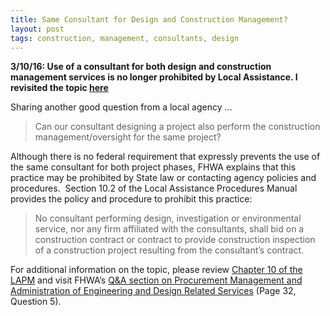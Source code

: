 ```yaml
---
title: Same Consultant for Design and Construction Management?
layout: post
tags: construction, management, consultants, design
---
```


**3/10/16: Use of a consultant for both design and construction management services is no longer prohibited by Local Assistance. I revisited the topic [here](http://davidgiongco.com/pe-con-consultant.html)**

Sharing another good question from a local agency &#8230;

> Can our consultant designing a project also perform the construction management/oversight for the same project?

Although there is no federal requirement that expressly prevents the use of the same consultant for both project phases, FHWA explains that this practice may be prohibited by State law or contacting agency policies and procedures.  Section 10.2 of the Local Assistance Procedures Manual provides the policy and procedure to prohibit this practice:

> No consultant performing design, investigation or environmental service, nor any firm affiliated with the consultants, shall bid on a construction contract or contract to provide construction inspection of a construction project resulting from the consultant’s contract.

For additional information on the topic, please review <a href="http://www.dot.ca.gov/hq/LocalPrograms/lam/prog_p/ch10-2-2012.pdf" target="_blank">Chapter 10 of the LAPM</a> and visit FHWA&#8217;s [Q&A section on Procurement Management and Administration of Engineering and Design Related Services][1] (Page 32, Question 5).


 [1]: http://www.fhwa.dot.gov/programadmin/172qa.pdf